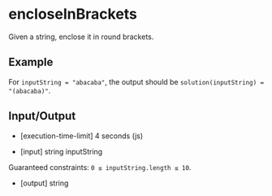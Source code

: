 # encloseInBrackets

Given a string, enclose it in round brackets.

## Example

For `inputString = "abacaba"`, the output should be
`solution(inputString) = "(abacaba)"`.

## Input/Output

-   [execution-time-limit] 4 seconds (js)

-   [input] string inputString

Guaranteed constraints:
`0 ≤ inputString.length ≤ 10`.

-   [output] string
